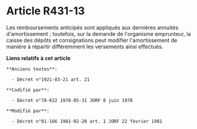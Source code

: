 # Article R431-13

Les remboursements anticipés sont appliqués aux dernières annuités d'amortissement ; toutefois, sur la demande de l'organisme
emprunteur, la caisse des dépôts et consignations peut modifier l'amortissement de manière à répartir différemment les
versements ainsi effectués.

**Liens relatifs à cet article**

	**Anciens textes**:

	  - Décret n°1921-03-21 art. 21

	**Codifié par**:

	  - Décret n°78-622 1978-05-31 JORF 8 juin 1978

	**Modifié par**:

	  - Décret n°81-166 1981-02-20 art. 1 JORF 22 février 1981
